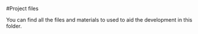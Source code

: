 #Project files

You can find all the files and materials to used to aid the development in this folder.
